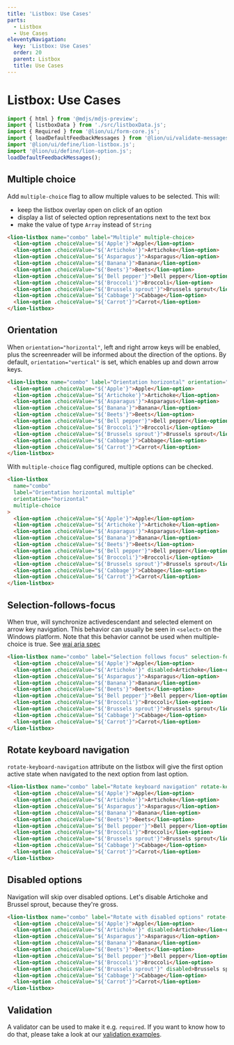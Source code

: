 ```yaml
---
title: 'Listbox: Use Cases'
parts:
  - Listbox
  - Use Cases
eleventyNavigation:
  key: 'Listbox: Use Cases'
  order: 20
  parent: Listbox
  title: Use Cases
---
```


# Listbox: Use Cases

```js script
import { html } from '@mdjs/mdjs-preview';
import { listboxData } from './src/listboxData.js';
import { Required } from '@lion/ui/form-core.js';
import { loadDefaultFeedbackMessages } from '@lion/ui/validate-messages.js';
import '@lion/ui/define/lion-listbox.js';
import '@lion/ui/define/lion-option.js';
loadDefaultFeedbackMessages();
```

## Multiple choice

Add `multiple-choice` flag to allow multiple values to be selected.
This will:

- keep the listbox overlay open on click of an option
- display a list of selected option representations next to the text box
- make the value of type `Array` instead of `String`

```html preview-story
<lion-listbox name="combo" label="Multiple" multiple-choice>
  <lion-option .choiceValue="${'Apple'}">Apple</lion-option>
  <lion-option .choiceValue="${'Artichoke'}">Artichoke</lion-option>
  <lion-option .choiceValue="${'Asparagus'}">Asparagus</lion-option>
  <lion-option .choiceValue="${'Banana'}">Banana</lion-option>
  <lion-option .choiceValue="${'Beets'}">Beets</lion-option>
  <lion-option .choiceValue="${'Bell pepper'}">Bell pepper</lion-option>
  <lion-option .choiceValue="${'Broccoli'}">Broccoli</lion-option>
  <lion-option .choiceValue="${'Brussels sprout'}">Brussels sprout</lion-option>
  <lion-option .choiceValue="${'Cabbage'}">Cabbage</lion-option>
  <lion-option .choiceValue="${'Carrot'}">Carrot</lion-option>
</lion-listbox>
```

## Orientation

When `orientation="horizontal"`, left and right arrow keys will be enabled, plus the screenreader
will be informed about the direction of the options.
By default, `orientation="vertical"` is set, which enables up and down arrow keys.

```html preview-story
<lion-listbox name="combo" label="Orientation horizontal" orientation="horizontal">
  <lion-option .choiceValue="${'Apple'}">Apple</lion-option>
  <lion-option .choiceValue="${'Artichoke'}">Artichoke</lion-option>
  <lion-option .choiceValue="${'Asparagus'}">Asparagus</lion-option>
  <lion-option .choiceValue="${'Banana'}">Banana</lion-option>
  <lion-option .choiceValue="${'Beets'}">Beets</lion-option>
  <lion-option .choiceValue="${'Bell pepper'}">Bell pepper</lion-option>
  <lion-option .choiceValue="${'Broccoli'}">Broccoli</lion-option>
  <lion-option .choiceValue="${'Brussels sprout'}">Brussels sprout</lion-option>
  <lion-option .choiceValue="${'Cabbage'}">Cabbage</lion-option>
  <lion-option .choiceValue="${'Carrot'}">Carrot</lion-option>
</lion-listbox>
```

With `multiple-choice` flag configured, multiple options can be checked.

```html preview-story
<lion-listbox
  name="combo"
  label="Orientation horizontal multiple"
  orientation="horizontal"
  multiple-choice
>
  <lion-option .choiceValue="${'Apple'}">Apple</lion-option>
  <lion-option .choiceValue="${'Artichoke'}">Artichoke</lion-option>
  <lion-option .choiceValue="${'Asparagus'}">Asparagus</lion-option>
  <lion-option .choiceValue="${'Banana'}">Banana</lion-option>
  <lion-option .choiceValue="${'Beets'}">Beets</lion-option>
  <lion-option .choiceValue="${'Bell pepper'}">Bell pepper</lion-option>
  <lion-option .choiceValue="${'Broccoli'}">Broccoli</lion-option>
  <lion-option .choiceValue="${'Brussels sprout'}">Brussels sprout</lion-option>
  <lion-option .choiceValue="${'Cabbage'}">Cabbage</lion-option>
  <lion-option .choiceValue="${'Carrot'}">Carrot</lion-option>
</lion-listbox>
```

## Selection-follows-focus

When true, will synchronize activedescendant and selected element on arrow key navigation.
This behavior can usually be seen in `<select>` on the Windows platform.
Note that this behavior cannot be used when multiple-choice is true.
See [wai aria spec](https://www.w3.org/TR/wai-aria-practices/#kbd_selection_follows_focus)

```html preview-story
<lion-listbox name="combo" label="Selection follows focus" selection-follows-focus>
  <lion-option .choiceValue="${'Apple'}">Apple</lion-option>
  <lion-option .choiceValue="${'Artichoke'}" disabled>Artichoke</lion-option>
  <lion-option .choiceValue="${'Asparagus'}">Asparagus</lion-option>
  <lion-option .choiceValue="${'Banana'}">Banana</lion-option>
  <lion-option .choiceValue="${'Beets'}">Beets</lion-option>
  <lion-option .choiceValue="${'Bell pepper'}">Bell pepper</lion-option>
  <lion-option .choiceValue="${'Broccoli'}">Broccoli</lion-option>
  <lion-option .choiceValue="${'Brussels sprout'}">Brussels sprout</lion-option>
  <lion-option .choiceValue="${'Cabbage'}">Cabbage</lion-option>
  <lion-option .choiceValue="${'Carrot'}">Carrot</lion-option>
</lion-listbox>
```

## Rotate keyboard navigation

`rotate-keyboard-navigation` attribute on the listbox will give the first option active state when navigated to the next option from last option.

```html preview-story
<lion-listbox name="combo" label="Rotate keyboard navigation" rotate-keyboard-navigation>
  <lion-option .choiceValue="${'Apple'}">Apple</lion-option>
  <lion-option .choiceValue="${'Artichoke'}">Artichoke</lion-option>
  <lion-option .choiceValue="${'Asparagus'}">Asparagus</lion-option>
  <lion-option .choiceValue="${'Banana'}">Banana</lion-option>
  <lion-option .choiceValue="${'Beets'}">Beets</lion-option>
  <lion-option .choiceValue="${'Bell pepper'}">Bell pepper</lion-option>
  <lion-option .choiceValue="${'Broccoli'}">Broccoli</lion-option>
  <lion-option .choiceValue="${'Brussels sprout'}">Brussels sprout</lion-option>
  <lion-option .choiceValue="${'Cabbage'}">Cabbage</lion-option>
  <lion-option .choiceValue="${'Carrot'}">Carrot</lion-option>
</lion-listbox>
```

## Disabled options

Navigation will skip over disabled options. Let's disable Artichoke and Brussel sprout, because they're gross.

```html preview-story
<lion-listbox name="combo" label="Rotate with disabled options" rotate-keyboard-navigation>
  <lion-option .choiceValue="${'Apple'}">Apple</lion-option>
  <lion-option .choiceValue="${'Artichoke'}" disabled>Artichoke</lion-option>
  <lion-option .choiceValue="${'Asparagus'}">Asparagus</lion-option>
  <lion-option .choiceValue="${'Banana'}">Banana</lion-option>
  <lion-option .choiceValue="${'Beets'}">Beets</lion-option>
  <lion-option .choiceValue="${'Bell pepper'}">Bell pepper</lion-option>
  <lion-option .choiceValue="${'Broccoli'}">Broccoli</lion-option>
  <lion-option .choiceValue="${'Brussels sprout'}" disabled>Brussels sprout</lion-option>
  <lion-option .choiceValue="${'Cabbage'}">Cabbage</lion-option>
  <lion-option .choiceValue="${'Carrot'}">Carrot</lion-option>
</lion-listbox>
```

## Validation

A validator can be used to make it e.g. `required`. If you want to know how to do that, please take a look at our [validation examples](../../fundamentals/systems/form/validate.md).
